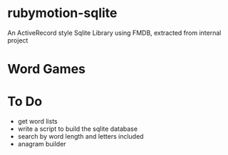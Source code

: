 rubymotion-sqlite
=================

An ActiveRecord style Sqlite Library using FMDB, extracted from internal project








# Word Games


# To Do

* get word lists
* write a script to build the sqlite database
* search by word length and letters included
* anagram builder